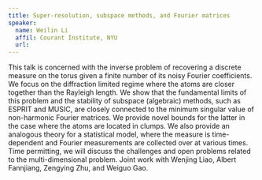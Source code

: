 ```yaml
---
title: Super-resolution, subspace methods, and Fourier matrices
speaker:
  name: Weilin Li
  affil: Courant Institute, NYU
  url: 
---
```


This talk is concerned with the inverse problem of recovering a discrete measure on the torus given a finite number of its noisy Fourier coefficients. We focus on the diffraction limited regime where the atoms are closer together than the Rayleigh length. We show that the fundamental limits of this problem and the stability of subspace (algebraic) methods, such as ESPRIT and MUSIC, are closely connected to the minimum singular value of non-harmonic Fourier matrices. We provide novel bounds for the latter in the case where the atoms are located in clumps. We also provide an analogous theory for a statistical model, where the measure is time-dependent and Fourier measurements are collected over at various times. Time permitting, we will discuss the challenges and open problems related to the multi-dimensional problem. Joint work with Wenjing Liao, Albert Fannjiang, Zengying Zhu, and Weiguo Gao.
